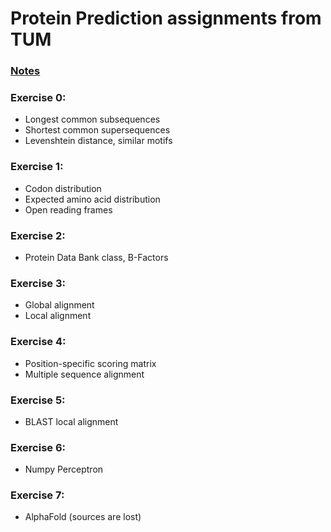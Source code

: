 # Protein Prediction assignments from TUM

### [Notes](notes.pdf)

### Exercise 0:
* Longest common subsequences
* Shortest common supersequences
* Levenshtein distance, similar motifs

### Exercise 1:
* Codon distribution
* Expected amino acid distribution
* Open reading frames

### Exercise 2:
* Protein Data Bank class, B-Factors

### Exercise 3:
* Global alignment
* Local alignment

### Exercise 4:
* Position-specific scoring matrix
* Multiple sequence alignment

### Exercise 5:
* BLAST local alignment

### Exercise 6:
* Numpy Perceptron

### Exercise 7:
* AlphaFold (sources are lost)
